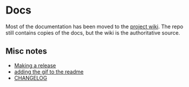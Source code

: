 # Docs

Most of the documentation has been moved to the [project wiki](https://github.com/jzohrab/lute/wiki).  The repo still contains copies of the docs, but the wiki is the authoritative source.

## Misc notes

* [Making a release](./making_a_release.md)
* [adding the gif to the readme](./adding_readme_gif.md)
* [CHANGELOG](./CHANGELOG.md)
